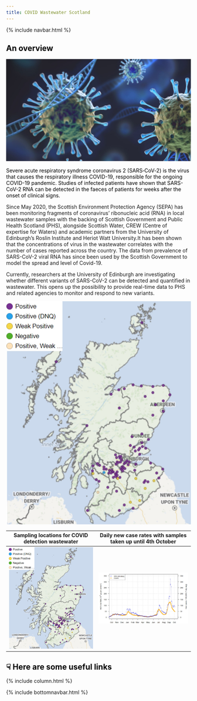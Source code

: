 ```yaml
---
title: COVID Wastewater Scotland
---
```

{% include navbar.html %}

## <span style="color: black;"> An overview </span>

![covid_virus](covid%20virus%202.jpg)

<span style="color: black;"> Severe acute respiratory syndrome coronavirus 2 (SARS‑CoV‑2) is the virus that causes the respiratory illness COVID-19, responsible for the ongoing COVID-19 pandemic.
Studies of infected patients have shown that SARS-CoV-2 RNA can be detected in the faeces of patients for weeks after the onset of clinical signs.

Since May 2020, the Scottish Environment Protection Agency (SEPA) has been monitoring fragments of coronavirus’ ribonucleic acid (RNA) in local wastewater samples with the backing of Scottish Government and Public Health Scotland (PHS), alongside Scottish Water, CREW (Centre of expertise for Waters) and academic partners from the University of Edinburgh’s Roslin Institute and Heriot Watt University.It has been shown that the concentrations of virus in the wastewater correlates with the number of cases reported across the country. The data from prevalence of SARS-CoV-2 viral RNA has since been used by the Scottish Government to model the spread and level of Covid-19.

Currently, researchers at the University of Edinburgh are investigating whether different variants of SARS-CoV-2 can be detected and quantified in wastewater. This opens up the possibility to provide real-time data to PHS and related agencies to monitor and respond to new variants. 

[![sampling sites](20211011%20Scotland%20map%20covid%20cases%20WW.jpg)](./Map_Virus-5)

 
 |Sampling locations for COVID detection wastewater |Daily new case rates with samples taken up until 4th October|
 |:-:|:-:|
 |![sampling sites](20211011%20Scotland%20map%20covid%20cases%20WW.jpg)|![wastewater vs cases](20211011%20average%20trends%20in%20WW-%20modelling%20the%20epidemic%20issue%2072.jpg)|

## <span style="color: black;"> <span>&#9759;</span> Here are some useful links </span>

{% include column.html %}



{% include bottomnavbar.html %}


